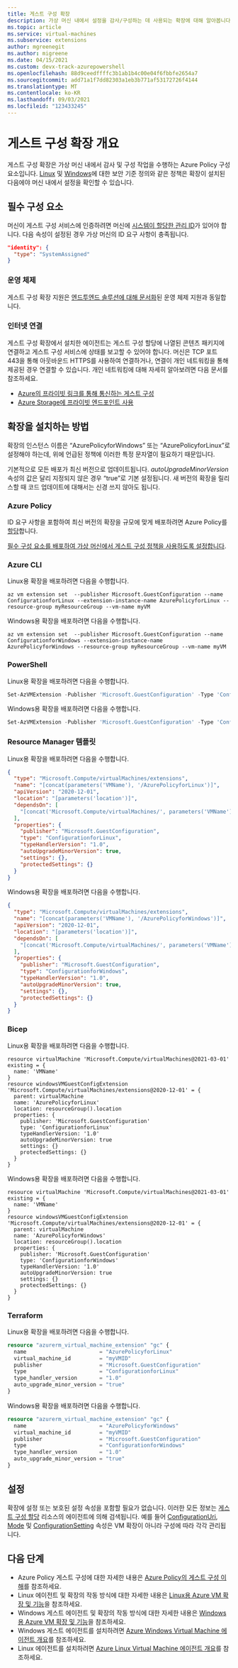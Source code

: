 ```yaml
---
title: 게스트 구성 확장
description: 가상 머신 내에서 설정을 감사/구성하는 데 사용되는 확장에 대해 알아봅니다.
ms.topic: article
ms.service: virtual-machines
ms.subservice: extensions
author: mgreenegit
ms.author: migreene
ms.date: 04/15/2021
ms.custom: devx-track-azurepowershell
ms.openlocfilehash: 88d9ceedffffc3b1ab1b4c00e04f6fbbfe2654a7
ms.sourcegitcommit: add71a1f7dd82303a1eb3b771af53172726f4144
ms.translationtype: MT
ms.contentlocale: ko-KR
ms.lasthandoff: 09/03/2021
ms.locfileid: "123433245"
---
```

# <a name="overview-of-the-guest-configuration-extension"></a>게스트 구성 확장 개요

게스트 구성 확장은 가상 머신 내에서 감사 및 구성 작업을 수행하는 Azure Policy 구성 요소입니다.
[Linux](https://portal.azure.com/#blade/Microsoft_Azure_Policy/PolicyDetailBlade/definitionId/%2Fproviders%2FMicrosoft.Authorization%2FpolicyDefinitions%2Ffc9b3da7-8347-4380-8e70-0a0361d8dedd) 및 [Windows](https://portal.azure.com/#blade/Microsoft_Azure_Policy/PolicyDetailBlade/definitionId/%2Fproviders%2FMicrosoft.Authorization%2FpolicyDefinitions%2F72650e9f-97bc-4b2a-ab5f-9781a9fcecbc)에 대한 보안 기준 정의와 같은 정책은 확장이 설치된 다음에야 머신 내에서 설정을 확인할 수 있습니다.

## <a name="prerequisites"></a>필수 구성 요소

머신이 게스트 구성 서비스에 인증하려면 머신에 [시스템이 할당한 관리 ID](../../active-directory/managed-identities-azure-resources/overview.md)가 있어야 합니다.
다음 속성이 설정된 경우 가상 머신의 ID 요구 사항이 충족됩니다.

  ```json
  "identity": {
    "type": "SystemAssigned"
  }
  ```

### <a name="operating-systems"></a>운영 체제

게스트 구성 확장 지원은 [엔드투엔드 솔루션에 대해 문서화](../../governance/policy/concepts/guest-configuration.md#supported-client-types)된 운영 체제 지원과 동일합니다.

### <a name="internet-connectivity"></a>인터넷 연결

게스트 구성 확장에서 설치한 에이전트는 게스트 구성 할당에 나열된 콘텐츠 패키지에 연결하고 게스트 구성 서비스에 상태를 보고할 수 있어야 합니다.
머신은 TCP 포트 443을 통해 아웃바운드 HTTPS를 사용하여 연결하거나, 연결이 개인 네트워킹을 통해 제공된 경우 연결할 수 있습니다.
개인 네트워킹에 대해 자세히 알아보려면 다음 문서를 참조하세요.

- [Azure의 프라이빗 링크를 통해 통신하는 게스트 구성](../../governance/policy/concepts/guest-configuration.md#communicate-over-private-link-in-azure)
- [Azure Storage에 프라이빗 엔드포인트 사용](../../storage/common/storage-private-endpoints.md)

## <a name="how-can-i-install-the-extension"></a>확장을 설치하는 방법

확장의 인스턴스 이름은 “AzurePolicyforWindows” 또는 “AzurePolicyforLinux”로 설정해야 하는데, 위에 언급된 정책에 이러한 특정 문자열이 필요하기 때문입니다.

기본적으로 모든 배포가 최신 버전으로 업데이트됩니다. _autoUpgradeMinorVersion_ 속성의 값은 달리 지정되지 않은 경우 “true”로 기본 설정됩니다. 새 버전의 확장을 릴리스할 때 코드 업데이트에 대해서는 신경 쓰지 않아도 됩니다.

### <a name="azure-policy"></a>Azure Policy

ID 요구 사항을 포함하여 최신 버전의 확장을 규모에 맞게 배포하려면 Azure Policy를 [할당](../../governance/policy/assign-policy-portal.md)합니다.

[필수 구성 요소를 배포하여 가상 머신에서 게스트 구성 정책을 사용하도록 설정합니다](https://github.com/Azure/azure-policy/blob/master/built-in-policies/policySetDefinitions/Guest%20Configuration/GuestConfiguration_Prerequisites.json).

### <a name="azure-cli"></a>Azure CLI

Linux용 확장을 배포하려면 다음을 수행합니다.


```azurecli
az vm extension set  --publisher Microsoft.GuestConfiguration --name ConfigurationforLinux --extension-instance-name AzurePolicyforLinux --resource-group myResourceGroup --vm-name myVM
```

Windows용 확장을 배포하려면 다음을 수행합니다.

```azurecli
az vm extension set  --publisher Microsoft.GuestConfiguration --name ConfigurationforWindows --extension-instance-name AzurePolicyforWindows --resource-group myResourceGroup --vm-name myVM
```

### <a name="powershell"></a>PowerShell

Linux용 확장을 배포하려면 다음을 수행합니다.

```powershell
Set-AzVMExtension -Publisher 'Microsoft.GuestConfiguration' -Type 'ConfigurationforLinux' -Name 'AzurePolicyforLinux' -TypeHandlerVersion 1.0 -ResourceGroupName 'myResourceGroup' -Location 'myLocation' -VMName 'myVM'
```

Windows용 확장을 배포하려면 다음을 수행합니다.

```powershell
Set-AzVMExtension -Publisher 'Microsoft.GuestConfiguration' -Type 'ConfigurationforWindows' -Name 'AzurePolicyforWindows' -TypeHandlerVersion 1.0 -ResourceGroupName 'myResourceGroup' -Location 'myLocation' -VMName 'myVM'
```

### <a name="resource-manager-template"></a>Resource Manager 템플릿

Linux용 확장을 배포하려면 다음을 수행합니다.

```json
{
  "type": "Microsoft.Compute/virtualMachines/extensions",
  "name": "[concat(parameters('VMName'), '/AzurePolicyforLinux')]",
  "apiVersion": "2020-12-01",
  "location": "[parameters('location')]",
  "dependsOn": [
    "[concat('Microsoft.Compute/virtualMachines/', parameters('VMName'))]"
  ],
  "properties": {
    "publisher": "Microsoft.GuestConfiguration",
    "type": "ConfigurationforLinux",
    "typeHandlerVersion": "1.0",
    "autoUpgradeMinorVersion": true,
    "settings": {},
    "protectedSettings": {}
  }
}
```

Windows용 확장을 배포하려면 다음을 수행합니다.

```json
{
  "type": "Microsoft.Compute/virtualMachines/extensions",
  "name": "[concat(parameters('VMName'), '/AzurePolicyforWindows')]",
  "apiVersion": "2020-12-01",
  "location": "[parameters('location')]",
  "dependsOn": [
    "[concat('Microsoft.Compute/virtualMachines/', parameters('VMName'))]"
  ],
  "properties": {
    "publisher": "Microsoft.GuestConfiguration",
    "type": "ConfigurationforWindows",
    "typeHandlerVersion": "1.0",
    "autoUpgradeMinorVersion": true,
    "settings": {},
    "protectedSettings": {}
  }
}
```

### <a name="bicep"></a>Bicep

Linux용 확장을 배포하려면 다음을 수행합니다.

```bicep
resource virtualMachine 'Microsoft.Compute/virtualMachines@2021-03-01' existing = {
  name: 'VMName'
}
resource windowsVMGuestConfigExtension 'Microsoft.Compute/virtualMachines/extensions@2020-12-01' = {
  parent: virtualMachine
  name: 'AzurePolicyforLinux'
  location: resourceGroup().location
  properties: {
    publisher: 'Microsoft.GuestConfiguration'
    type: 'ConfigurationforLinux'
    typeHandlerVersion: '1.0'
    autoUpgradeMinorVersion: true
    settings: {}
    protectedSettings: {}
  }
}
```

Windows용 확장을 배포하려면 다음을 수행합니다.

```bicep
resource virtualMachine 'Microsoft.Compute/virtualMachines@2021-03-01' existing = {
  name: 'VMName'
}
resource windowsVMGuestConfigExtension 'Microsoft.Compute/virtualMachines/extensions@2020-12-01' = {
  parent: virtualMachine
  name: 'AzurePolicyforWindows'
  location: resourceGroup().location
  properties: {
    publisher: 'Microsoft.GuestConfiguration'
    type: 'ConfigurationforWindows'
    typeHandlerVersion: '1.0'
    autoUpgradeMinorVersion: true
    settings: {}
    protectedSettings: {}
  }
}
```

### <a name="terraform"></a>Terraform

Linux용 확장을 배포하려면 다음을 수행합니다.

```terraform
resource "azurerm_virtual_machine_extension" "gc" {
  name                       = "AzurePolicyforLinux"
  virtual_machine_id         = "myVMID"
  publisher                  = "Microsoft.GuestConfiguration"
  type                       = "ConfigurationforLinux"
  type_handler_version       = "1.0"
  auto_upgrade_minor_version = "true"
}
```

Windows용 확장을 배포하려면 다음을 수행합니다.

```terraform
resource "azurerm_virtual_machine_extension" "gc" {
  name                       = "AzurePolicyforWindows"
  virtual_machine_id         = "myVMID"
  publisher                  = "Microsoft.GuestConfiguration"
  type                       = "ConfigurationforWindows"
  type_handler_version       = "1.0"
  auto_upgrade_minor_version = "true"
}
```

## <a name="settings"></a>설정

확장에 설정 또는 보호된 설정 속성을 포함할 필요가 없습니다.
이러한 모든 정보는 [게스트 구성 할당](/rest/api/guestconfiguration/guestconfigurationassignments) 리소스의 에이전트에 의해 검색됩니다. 예를 들어 [ConfigurationUri](/rest/api/guestconfiguration/guestconfigurationassignments/createorupdate#guestconfigurationnavigation), [Mode](/rest/api/guestconfiguration/guestconfigurationassignments/createorupdate#configurationmode) 및 [ConfigurationSetting](/rest/api/guestconfiguration/guestconfigurationassignments/createorupdate#configurationsetting) 속성은 VM 확장이 아니라 구성에 따라 각각 관리됩니다.

## <a name="next-steps"></a>다음 단계

* Azure Policy 게스트 구성에 대한 자세한 내용은 [Azure Policy의 게스트 구성 이해](../../governance/policy/concepts/guest-configuration.md)를 참조하세요.
* Linux 에이전트 및 확장의 작동 방식에 대한 자세한 내용은 [Linux용 Azure VM 확장 및 기능](features-linux.md)을 참조하세요.
* Windows 게스트 에이전트 및 확장의 작동 방식에 대한 자세한 내용은 [Windows용 Azure VM 확장 및 기능](features-windows.md)을 참조하세요.  
* Windows 게스트 에이전트를 설치하려면 [Azure Windows Virtual Machine 에이전트 개요](agent-windows.md)를 참조하세요.  
* Linux 에이전트를 설치하려면 [Azure Linux Virtual Machine 에이전트 개요](agent-linux.md)를 참조하세요.  

